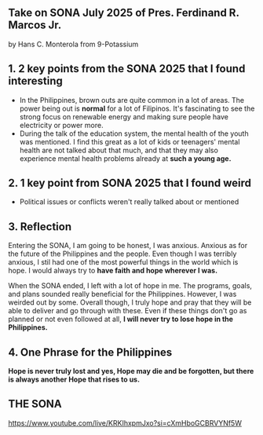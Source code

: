 ## Take on SONA July 2025 of Pres. Ferdinand R. Marcos Jr.
by Hans C. Monterola from 9-Potassium

## 1. 2 key points from the SONA 2025 that I found interesting
   - In the Philippines, brown outs are quite common in a lot of areas. The power being out is **normal** for a lot of Filipinos. It's fascinating to see the strong focus on renewable energy and making sure people have electricity or power more.
   - During the talk of the education system, the mental health of the youth was mentioned. I find this great as a lot of kids or teenagers' mental health are not talked about that much, and that they may also experience mental health problems already at **such a young age.**

## 2. 1 key point from SONA 2025 that I found weird
- Political issues or conflicts weren't really talked about or mentioned

## 3. Reflection

Entering the SONA, I am going to be honest, I was anxious. Anxious as for the future of the Philippines and the people. Even though I was terribly anxious, I stil had one of the most powerful things in the world which is hope. I would always try to **have faith and hope wherever I was.**

When the SONA ended, I left with a lot of hope in me. The programs, goals, and plans sounded really beneficial for the Philippines. However, I was weirded out by some. Overall though, I truly hope and pray that they will be able to deliver and go through with these. Even if these things don't go as planned or not even followed at all, **I will never try to lose hope in the Philippines.**

## 4. One Phrase for the Philippines
**Hope is never truly lost and yes, Hope may die and be forgotten, but there is always another Hope that rises to us.**

## **THE SONA**
https://www.youtube.com/live/KRKIhxpmJxo?si=cXmHboGCBRVYNf5W 
